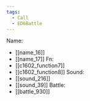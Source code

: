 ```yaml
---
tags:
  - Call
  - ED6Battle
---
```

Name:
- [[name_16]]
- [[name_17]]
Fn:
- [[c1602_function7]]
- [[c1602_function8]]
Sound:
- [[sound_216]]
- [[sound_39]]
Battle:
- [[battle_930]]
